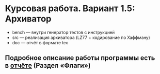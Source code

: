 # Курсовая работа. Вариант 1.5: Архиватор

* bench — внутри генератор тестов с инструкцией
* src — реализация архиватора (LZ77 + кодирование по Хаффману)
* doc — отчёт в формате tex

## Подробное описание работы программы есть в [отчёте](https://github.com/papey08/MAI_skat/blob/main/Discrete_Analysis_2/cp2/docs/report.pdf) (Раздел «Флаги»)
